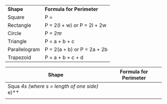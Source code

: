  |   |   |
|---|---|
|**Shape**|**Formula for Perimeter**|
|Square|P = 
|Rectangle|P = 2(l + w) or P = 2l + 2w|
|Circle|P = 2πr|
|Triangle|P = a + b + c|
|Parallelogram|P = 2(a + b) or P = 2a + 2b|
|Trapezoid|P = a + b + c + d|


| Shape                                           | Formula for Perimeter |
| ----------------------------------------------- | --------------------- |
| Squa  *4s (where s = length of one side)*  e)** |                       |
|                                                 |                       |
